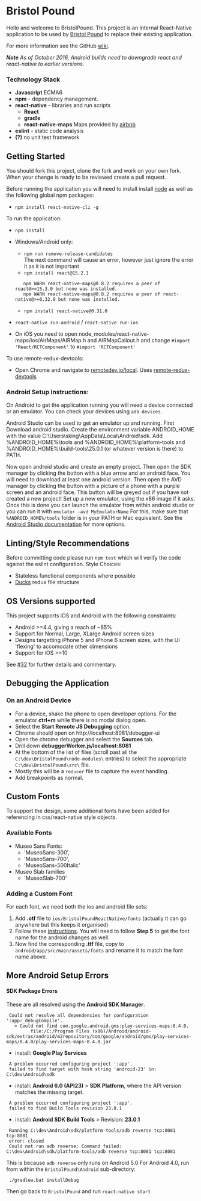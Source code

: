 # Bristol Pound
Hello and welcome to BristolPound. This project is an internal React-Native application to be used by [Bristol Pound](http://bristolpound.org/) to replace their existing application.

For more information see the GitHub [wiki](https://github.com/ScottLogic/BristolPound/wiki).

___Note___
_As of October 2016, Android builds need to downgrade react and react-native to earlier versions._

### Technology Stack ###
* __Javascript__ ECMA6
* __npm__ - dependency management.
* __react-native__ - libraries and run scripts
  * __React__
  * __gradle__
  * __react-native-maps__ Maps provided by [airbnb](https://github.com/airbnb/react-native-maps)
* __eslint__ - static code analysis
* __(?)__ no unit test framework

## Getting Started
You should fork this project, clone the fork and work on your own fork. When your change is ready to be reviewed create a pull request.

Before running the application you will need to install install [node](https://nodejs.org/en/download/) as well as the following global npm packages:
* `npm install react-native-cli -g`

To run the application:
* `npm install`
* Windows/Android only:
  * `npm run remove-release-candidates`   
The next command will cause an error, however just ignore the error it as it is not important
  * `npm install react@15.2.1`
  ```
     npm WARN react-native-maps@0.8.2 requires a peer of react@>=15.3.0 but none was installed.
     npm WARN react-native-maps@0.8.2 requires a peer of react-native@>=0.32.0 but none was installed.
  ```
  * `npm install react-native@0.31.0`

* `react-native run-android` / `react-native run-ios`
* On iOS you need to open node_modules/react-native-maps/ios/AirMaps/AIRMap.h and AIRMapCallout.h and change `#import 'React/RCTComponent'` to `#import 'RCTComponent'`

To use remote-redux-devtools:
* Open Chrome and navigate to [remotedev.io/local](remotedev.io/local). Uses [remote-redux-devtools](https://github.com/zalmoxisus/remote-redux-devtools)

### Android Setup instructions:
On Android to get the application running you will need a device connected or an emulator. You can check your devices using `adb devices`.

Android Studio can be used to get an emulator up and running. First Download android studio.
Create the environment variable ANDROID_HOME with the value C:\Users\sking\AppData\Local\Android\sdk. Add %ANDROID_HOME%\tools and %ANDROID_HOME%\platform-tools and %ANDROID_HOME%\build-tools\25.0.1 (or whatever version is there) to PATH.

Now open android studio and create an empty project. Then open the SDK manager by clicking the button with a blue arrow and an android face. You will need to download at least one android version. Then open the AVD manager by clicking the button with a picture of a phone with a purple screen and an android face. This button will be greyed out if you have not created a new project! Set up a new emulator, using the x86 image if it asks. Once this is done you can launch the emulator from within android studio or you can run it with
`emulator -avd MyEmulatorName`
For this, make sure that `%ANDROID_HOME%/tools` folder is in your PATH or Mac equivalent.
See the  [Android Studio documentation](https://developer.android.com/studio/run/emulator-commandline.html) for more options.

## Linting/Style Recommendations
Before committing code please run `npm test` which will verify the code against the eslint configuration.
Style Choices:
* Stateless functional components where possible
* [Ducks](https://github.com/erikras/ducks-modular-redux) redux file structure

## OS Versions supported

This project supports iOS and Android with the following constraints:

 * Android >=4.4, giving a reach of ~85%
 * Support for Normal, Large, XLarge Android screen sizes
 * Designs targetting iPhone 5 and iPhone 6 screen sizes, with the UI 'flexing' to accomodate other dimensions
 * Support for iOS >=10

See [#32]([https://github.com/ScottLogic/BristolPound/issues/32) for further details and commentary.

## Debugging the Application
### On an Android Device
* For a device, shake the phone to open developer options. For the emulator __ctrl+m__ while there is no modal dialog open.
* Select the __Start Remote JS Debugging__ option.
* Chrome should open on http://localhost:8081/debugger-ui
* Open the chrome debugger and select the __Sources__ tab.
* Drill down __debuggerWorker.js/localhost:8081__
* At the bottom of the list of files (scroll past all the `C:\dev\BristolPound\node-modules\` entries) to select the appropriate `C:\dev\BristolPound\src\` file.
* Mostly this will be a `reducer` file to capture the event handling.
* Add breakpoints as normal.

## Custom Fonts
To support the design, some additional fonts have been added for referencing in css/react-native style objects.
### Available Fonts ###
* Museo Sans Fonts:
  * 'MuseoSans-300',
  * 'MuseoSans-700',
  * 'MuseoSans-500Italic'
* Museo Slab families
  * 'MuseoSlab-700'

### Adding a Custom Font
For each font, we need both the ios and android file sets:
1. Add __.otf__ file to `ios/BristolPoundReactNative/fonts` (actually it can go anywhere but this keeps it organised)
2. Follow these [instructions](https://medium.com/@dabit3/adding-custom-fonts-to-react-native-b266b41bff7f#.as4yo4odg).
You will need to follow __Step 5__ to get the font name for the android changes as well.
3. Now find the corresponding __.ttf__ file, copy to `android/app/src/main/assets/fonts` and rename it to match the font name above.

## More Android Setup Errors
#### SDK Package Errors ####
These are all resolved using the __Android SDK Manager__.
```
 Could not resolve all dependencies for configuration ':app:_debugCompile'.
   > Could not find com.google.android.gms:play-services-maps:8.4.0.
         file:/C:/Program Files (x86)/Android/android-sdk/extras/android/m2repository/com/google/android/gms/play-services-maps/8.4.0/play-services-maps-8.4.0.jar
```
* install: __Google Play Services__
```
 A problem occurred configuring project ':app'.
 failed to find target with hash string 'android-23' in: C:\dev\Android\sdk
```
* install: __Android 6.0 (API23)__ > __SDK Platform__, where the API version matches the missing target.
```
 A problem occurred configuring project ':app'.
 failed to find Build Tools revision 23.0.1
```
* install: __Android SDK Build Tools__ >  Revision: __23.0.1__
```
 Running C:\dev\Android\sdk/platform-tools/adb reverse tcp:8081 tcp:8081
 error: closed
 Could not run adb reverse: Command failed: C:\dev\Android\sdk/platform-tools/adb reverse tcp:8081 tcp:8081
```
This is because `adb reverse` only runs on Android 5.0
For Android 4.0, run from within the `BristolPound\Android` sub-directory:
```
 ./gradlew.bat installDebug
```  
Then go back to `BristolPound` and run `react-native start`
